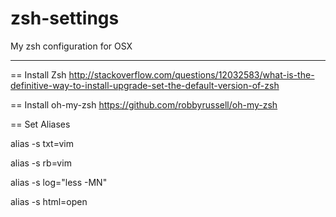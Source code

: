 zsh-settings
============

My zsh configuration for OSX

-------------

== Install Zsh 
http://stackoverflow.com/questions/12032583/what-is-the-definitive-way-to-install-upgrade-set-the-default-version-of-zsh

== Install oh-my-zsh
https://github.com/robbyrussell/oh-my-zsh

== Set Aliases

alias -s txt=vim

alias -s rb=vim

alias -s log="less -MN"

alias -s html=open 

